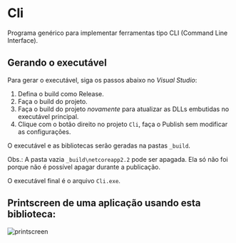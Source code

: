 ﻿# Cli

Programa genérico para implementar ferramentas tipo CLI (Command Line Interface).

## Gerando o executável

Para gerar o executável, siga os passos abaixo no *Visual Studio*:

1. Defina o build como Release.
2. Faça o build do projeto.
3. Faça o build do projeto *novamente* para atualizar as DLLs embutidas no executável principal.
4. Clique com o botão direito no projeto `Cli`, faça o Publish sem modificar as configurações.

O executável e as bibliotecas serão geradas na pastas `_build`.

Obs.: A pasta vazia `_build\netcoreapp2.2` pode ser apagada. Ela só não foi porque não é possível apagar durante a publicação.

O executável final é o arquivo `Cli.exe`.

## Printscreen de uma aplicação usando esta biblioteca:

![printscreen](https://i.imgur.com/YLu8yuo.png)
